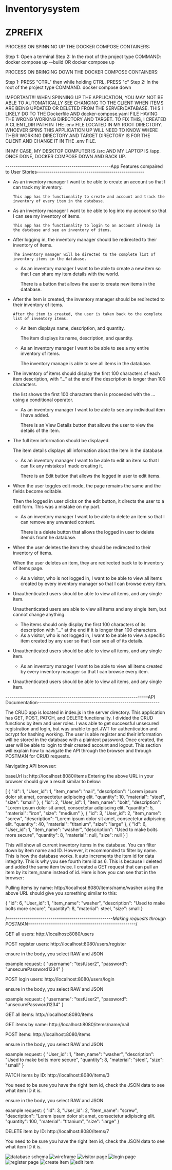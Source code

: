 # Inventorysystem
# ZPREFIX

PROCESS ON SPINNING UP THE DOCKER COMPOSE CONTAINERS:

Step 1: Open a terminal
Step 2: In the root of the project type COMMAND: docker compose up --build OR docker compose up

PROCESS ON BRINGING DOWN THE DOCKER COMPOSE CONTAINERS:

Step 1: PRESS "CTRL" then while holding CTRL, PRESS "c"
Step 2: In the root of the project type COMMAND: docker compose down

IMPORTANT!!!
WHEN SPINNING UP THE APPLICATION, YOU MAY NOT BE ABLE TO AUTOMATICALLY SEE CHANGING TO THE CLIENT WHEN ITEMS ARE BEING UPDATED OR DELETED FROM THE SERVER/DATABASE. THIS I LIKELY DO TO THE Dockerfile AND docker-compose.yaml FILE HAVING THE WRONG WORKING DIRECTORY AND TARGET. TO FIX THIS, I CREATED A CLIENT_DIR PATH IN THE .env FILE LOCATED IN MY ROOT DIRECTORY. WHOEVER SPINS THIS APPLICATION UP WILL NEED TO KNOW WHERE THEIR WORKING DIRECTORY AND TARGET DIRECTORY IS FOR THE CLIENT AND CHANGE IT IN THE .env FILE.

IN MY CASE, MY DESKTOP COMPUTER IS /src AND MY LAPTOP IS /app. ONCE DONE, DOCKER COMPOSE DOWN AND BACK UP.

---------------------------------------------------App Features compaired to User Stories----------------------------------------------------
- As an inventory manager I want to be able to create an account so that I can track my inventory.

      This app has the functionality to create and account and track the inventory of every item in the database.

- As an inventory manager I want to be able to log into my account so that I can see my inventory of items.

      This app has the functionality to login to an account already in the database and see an inventory of items.

- After logging in, the inventory manager should be redirected to their inventory of items.

      The inventory manager will be directed to the complete list of inventory items in the database.

    - As an inventory manager I want to be able to create a new item so that I can share my item details with the world.

      There is a button that allows the user to create new items in the database.

- After the item is created, the inventory manager should be redirected to their inventory of items.

      After the item is created, the user is taken back to the complete list of inventory items.

    - An item displays name, description, and quantity.

      The item displays its name, description, and quantity.

    - As an inventory manager I want to be able to see a my entire inventory of items.

      The inventory manage is able to see all items in the database.

- The inventory of items should display the first 100 characters of each item description, with “...” at the end if the description is longer than 100 characters.

    the list shows the first 100 characters then is proceeded with the ... using a conditional operator.

    - As an inventory manager I want to be able to see any individual item I have added.

      There is an View Details button that allows the user to view the details of the item.

- The full item information should be displayed.

    The item details displays all information about the item in the database.

    - As an inventory manager I want to be able to edit an item so that I can fix any mistakes I made creating it.

      There is an Edit button that allows the logged in user to edit items.

- When the user toggles edit mode, the page remains the same and the fields become editable.

    Then the logged in user clicks on the edit button, it directs the user to a edit form. This was a mistake on my part.

    - As an inventory manager I want to be able to delete an item so that I can remove any unwanted content.

      There is a delete button that allows the logged in user to delete itemds fromt he database.

- When the user deletes the item they should be redirected to their inventory of items.

    When the user deletes an item, they are redirected back to to inventory of items page.

    - As a visitor, who is not logged in, I want to be able to view all items created by every inventory manager so that I can browse every item.

- Unauthenticated users should be able to view all items, and any single item.

    Unauthenticated users are able to view all items and any single item, but cannot change anything.

    - The items should only display the first 100 characters of its description with “...” at the end if it is longer than 100 characters.
    - As a visitor, who is not logged in, I want to be able to view a specific item created by any user so that I can see all of its details.

- Unauthenticated users should be able to view all items, and any single item.
    - As an inventory manager I want to be able to view all items created by every inventory manager so that I can browse every item.

- Unauthenticated users should be able to view all items, and any single item.

---------------------------------------------------------------------API Documentation-----------------------------------------------------------

The CRUD app is located in index.js in the server directory. This application has GET, POST, PATCH, and DELETE functionality. I divided the CRUD functions by item and user roles. I was able to get successful unsecured registration and login, but was unable to get JWT for authentication and bcrypt for hashing working. The user is able register and their information will be stored in the database with a plaintext password. Once created, the user will be able to login to their created account and logout. This section will explain how to navigate the API through the browser and through POSTMAN for CRUD requests.

Navigating API browser:

baseUrl is: http://localhost:8080/items
Entering the above URL in your browser should give a result similar to below:

[
  {
    "id": 1,
    "User_id": 1,
    "item_name": "nail",
    "description": "Lorem ipsum dolor sit amet, consectetur adipiscing elit.
    "quantity": 10,
    "material": "steel",
    "size": "small"
  },
  {
    "id": 2,
    "User_id": 1,
    "item_name": "bolt",
    "description": "Lorem ipsum dolor sit amet, consectetur adipiscing elit.
    "quantity": 5,
    "material": "iron",
    "size": "medium"
  },
  {
    "id": 3,
    "User_id": 2,
    "item_name": "screw",
    "description": "Lorem ipsum dolor sit amet, consectetur adipiscing elit.
    "quantity": 40,
    "material": "titanium",
    "size": "large"
  },
  {
    "id": 6,
    "User_id": 1,
    "item_name": "washer",
    "description": "Used to make bolts more secure",
    "quantity": 8,
    "material": null,
    "size": null
  }
]

This will show all current inventory items in the database. You can filter down by item name and ID. However, it recommonded to filter by name. This is how the database works. It auto increments the item id for data integrity. This is why you see fourth item id as 6. This is because I deleted and added the same item twice. I created a GET request that can pull an item by its item_name instead of id. Here is how you can see that in the browser:

Pulling items by name: http://localhost:8080/items/name/washer
using the above URL should give you something similar to this:

{
  "id": 6,
  "User_id": 1,
  "item_name": "washer",
  "description": "Used to make bolts more secure",
  "quantity": 8,
  "material": steel,
  "size": small
}

/*---------------------------------------------------Making requests through POSTMAN----------------------------------------------------*/

GET all users: http://localhost:8080/users

POST register users: http://localhost:8080/users/register

ensure in the body, you select RAW and JSON

example request:
{
  "username": "testUser2",
  "password": "unsecurePassword1234"
}

POST login users: http://localhost:8080/users/login

ensure in the body, you select RAW and JSON

example request:
{
  "username": "testUser2",
  "password": "unsecurePassword1234"
}


GET all items: http://localhost:8080/items

GET items by name: http://localhost:8080/items/name/nail

POST items: http://localhost:8080/items

ensure in the body, you select RAW and JSON

example request:
{
  "User_id": 1,
  "item_name": "washer",
  "description": "Used to make bolts more secure",
  "quantity": 8,
  "material": "steel",
  "size": "small"
}


PATCH items by ID: http://localhost:8080/items/3

You need to be sure you have the right item id, check the JSON data to see what item ID it is.

ensure in the body, you select RAW and JSON

example request:
{
        "id": 3,
        "User_id": 2,
        "item_name": "screw",
        "description": "Lorem ipsum dolor sit amet, consectetur adipiscing elit.
        "quantity": 100,
        "material": "titanium",
        "size": "large"
    }

DELETE item by ID: http://localhost:8080/items/7

You need to be sure you have the right item id, check the JSON data to see what item ID it is.

![database schema](public/assets/invschema.png "database schema")
![wireframe](public/assets/basicpagedesign.png "wireframe")
![visitor page](public/assets/visitorpage.png "visitor page")
![login page](public/assets/loginpage.png "login page")
![register page](public/assets/registerpage.png "register page")
![create item](public/assets/createitemform.png "create item")
![edit item](public/assets/edititemform.png "edit item")
